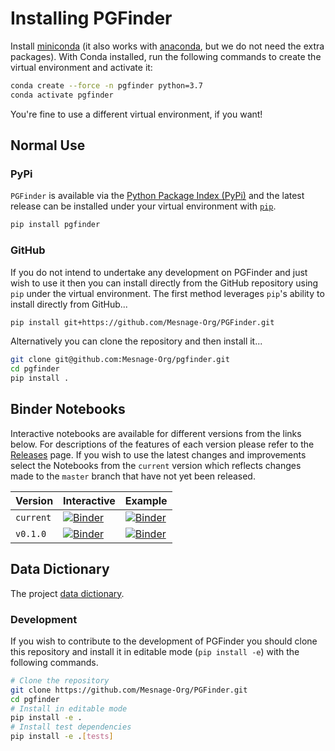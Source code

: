 # Installing PGFinder

Install [miniconda](https://docs.conda.io/en/latest/miniconda.html) (it also works with
[anaconda](https://docs.anaconda.com/anaconda/install/), but we do not need the extra packages). With Conda installed,
run the following commands to create the virtual environment and activate it:


```bash
conda create --force -n pgfinder python=3.7
conda activate pgfinder
```

You're fine to use a different virtual environment, if you want!


## Normal Use

### PyPi

`PGFinder` is available via the [Python Package Index (PyPi)](https://pypi.org/) and the latest release can be installed
under your virtual environment with [`pip`](https://pip.pypa.io/en/stable/).

``` bash
pip install pgfinder
```

### GitHub

If you do not intend to undertake any development on PGFinder and just wish to use it then you can install directly from
the GitHub repository using `pip` under the virtual environment. The first method leverages `pip`'s ability to install
directly from GitHub...

```bash
pip install git+https://github.com/Mesnage-Org/PGFinder.git
```

Alternatively you can clone the repository and then install it...

``` bash
git clone git@github.com:Mesnage-Org/pgfinder.git
cd pgfinder
pip install .
```


## Binder Notebooks

Interactive notebooks are available for different versions from the links below. For descriptions of the features of each version
please refer to the [Releases](https://github.com/Mesnage-Org/pgfinder/releases) page. If you wish to use the latest changes
and improvements select the Notebooks from the `current` version which reflects changes made to the `master` branch that
have not yet been released.

| Version  | Interactive | Example |
|----------|-------------|---------|
| `current` | [![Binder](https://mybinder.org/badge_logo.svg)](https://mybinder.org/v2/gh/Mesnage-Org/PGFinder/master?urlpath=tree/pgfinder_interactive.ipynb) | [![Binder](https://mybinder.org/badge_logo.svg)](https://mybinder.org/v2/gh/Mesnage-Org/PGFinder/master?urlpath=tree/pgfinder.ipynb) |
| `v0.1.0` | [![Binder](https://mybinder.org/badge_logo.svg)](https://mybinder.org/v2/gh/Mesnage-Org/PGFinder/v0.1.0?urlpath=tree/pgfinder_interactive.ipynb) | [![Binder](https://mybinder.org/badge_logo.svg)](https://mybinder.org/v2/gh/Mesnage-Org/PGFinder/v0.1.0?urlpath=tree/pgfinder.ipynb) |


## Data Dictionary

The project [data dictionary](data_dictionary.md).

### Development

If you wish to contribute to the development of PGFinder you should clone this repository and install it in editable
mode (`pip install -e`) with the following commands.


```bash
# Clone the repository
git clone https://github.com/Mesnage-Org/PGFinder.git
cd pgfinder
# Install in editable mode
pip install -e .
# Install test dependencies
pip install -e .[tests]
```
